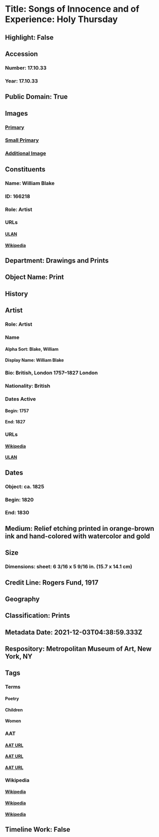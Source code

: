 # Title: Songs of Innocence and of Experience: Holy Thursday
## Highlight: False
## Accession
### Number: 17.10.33
### Year: 17.10.33
## Public Domain: True
## Images
### [Primary](https://images.metmuseum.org/CRDImages/dp/original/DP816674.jpg)
### [Small Primary](https://images.metmuseum.org/CRDImages/dp/web-large/DP816674.jpg)
### [Additional Image](https://images.metmuseum.org/CRDImages/dp/original/MM4294.jpg)
## Constituents
### Name: William Blake
### ID: 166218
### Role: Artist
### URLs
#### [ULAN](http://vocab.getty.edu/page/ulan/500012489)
#### [Wikipedia](https://www.wikidata.org/wiki/Q41513)
## Department: Drawings and Prints
## Object Name: Print
## History
## Artist
### Role: Artist
### Name
#### Alpha Sort: Blake, William
#### Display Name: William Blake
### Bio: British, London 1757–1827 London
### Nationality: British
### Dates Active
#### Begin: 1757
#### End: 1827
### URLs
#### [Wikipedia](https://www.wikidata.org/wiki/Q41513)
#### [ULAN](http://vocab.getty.edu/page/ulan/500012489)
## Dates
### Object: ca. 1825
### Begin: 1820
### End: 1830
## Medium: Relief etching printed in orange-brown ink and hand-colored with watercolor and gold
## Size
### Dimensions: sheet: 6 3/16 x 5 9/16 in. (15.7 x 14.1 cm)
## Credit Line: Rogers Fund, 1917
## Geography
## Classification: Prints
## Metadata Date: 2021-12-03T04:38:59.333Z
## Respository: Metropolitan Museum of Art, New York, NY
## Tags
### Terms
#### Poetry
#### Children
#### Women
### AAT
#### [AAT URL](http://vocab.getty.edu/page/aat/300055931)
#### [AAT URL](http://vocab.getty.edu/page/aat/300025945)
#### [AAT URL](http://vocab.getty.edu/page/aat/300025943)
### Wikipedia
#### [Wikipedia]()
#### [Wikipedia]()
#### [Wikipedia]()
## Timeline Work: False